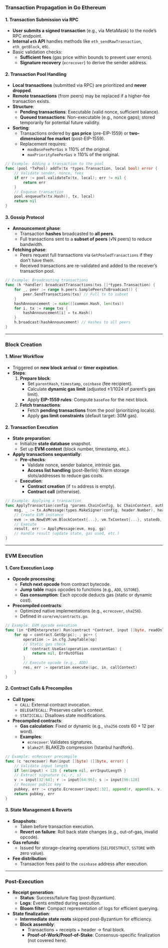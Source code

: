 ### **Transaction Propagation in Go Ethereum**

#### **1. Transaction Submission via RPC**
- **User submits a signed transaction** (e.g., via MetaMask) to the node’s RPC endpoint.
- **Internal `eth` API** handles methods like `eth_sendRawTransaction`, `eth_getBlock`, etc.
- Basic validation checks:
  - **Sufficient fees** (gas price within bounds to prevent user errors).
  - **Signature recovery** (`ecrecover`) to derive the sender address.

#### **2. Transaction Pool Handling**
- **Local transactions** (submitted via RPC) are prioritized and **never dropped**.
- **Remote transactions** (from peers) may be replaced if a higher-fee transaction exists.
- **Structure**:
  - **Pending transactions**: Executable (valid nonce, sufficient balance).
  - **Queued transactions**: Non-executable (e.g., nonce gaps); stored temporarily for potential future validity.
- **Sorting**:
  - Transactions ordered by **gas price** (pre-EIP-1559) or **two-dimensional fee market** (post-EIP-1559).
  - Replacement requires:
    - `maxBaseFeePerGas` ≥ 110% of the original.
    - `maxPriorityFeePerGas` ≥ 110% of the original.

```go
// Example: Adding a transaction to the pool
func (pool *TxPool) addTx(tx *types.Transaction, local bool) error {
    // Validate sender, nonce, fees
    if err := pool.validateTx(tx, local); err != nil {
        return err
    }
    // Enqueue transaction
    pool.enqueueTx(tx.Hash(), tx, local)
    return nil
}
```

#### **3. Gossip Protocol**
- **Announcement phase**:
  - Transaction **hashes** broadcasted to **all peers**.
  - Full transactions sent to a **subset of peers** (√N peers) to reduce bandwidth.
- **Fetching phase**:
  - Peers request full transactions via `GetPooledTransactions` if they don’t have them.
  - Received transactions are re-validated and added to the receiver’s transaction pool.

```go
// Example: Broadcasting transactions
func (h *handler) broadcastTransactions(txs []*types.Transaction) {
    for _, peer := range h.peers.SamplePeersToBroadcast() {
        peer.SendTransactions(txs) // Full tx to subset
    }
    hashAnnouncement := make([]common.Hash, len(txs))
    for i, tx := range txs {
        hashAnnouncement[i] = tx.Hash()
    }
    h.broadcast(hashAnnouncement) // Hashes to all peers
}
```

---

### **Block Creation**

#### **1. Miner Workflow**
- Triggered on **new block arrival** or **timer expiration**.
- **Steps**:
  1. **Prepare block**:
     - Set `parentHash`, `timestamp`, `coinbase` (fee recipient).
     - Calculate **dynamic gas limit** (adjusted ±1/1024 of parent’s gas limit).
     - Apply **EIP-1559 rules**: Compute `baseFee` for the next block.
  2. **Fetch transactions**:
     - Fetch **pending transactions** from the pool (prioritizing locals).
     - Apply **gas limit constraints** (default target: 30M gas).

#### **2. Transaction Execution**
- **State preparation**:
  - Initialize **state database** snapshot.
  - Set up **EVM context** (block number, timestamp, etc.).
- **Apply transactions sequentially**:
  - **Pre-checks**:
    - Validate nonce, sender balance, intrinsic gas.
    - **Access list handling** (post-Berlin): Warm storage slots/addresses to reduce gas costs.
  - **Execution**:
    - **Contract creation** (if `to` address is empty).
    - **Contract call** (otherwise).

```go
// Example: Applying a transaction
func ApplyTransaction(config *params.ChainConfig, bc ChainContext, author *common.Address, gp *GasPool, statedb *state.StateDB, header *types.Header, tx *types.Transaction, usedGas *uint64, cfg vm.Config) (*types.Receipt, error) {
    msg, _ := tx.AsMessage(types.MakeSigner(config, header.Number), header.BaseFee)
    // Create EVM instance
    evm := vm.NewEVM(vm.BlockContext{...}, vm.TxContext{...}, statedb, config, cfg)
    // Execute
    result, err := ApplyMessage(evm, msg, gp)
    // Handle result (update state, gas used, etc.)
}
```

---

### **EVM Execution**

#### **1. Core Execution Loop**
- **Opcode processing**:
  - **Fetch next opcode** from contract bytecode.
  - **Jump table** maps opcodes to functions (e.g., `ADD`, `SSTORE`).
  - **Gas consumption**: Each opcode deducts gas (static or dynamic cost).
- **Precompiled contracts**:
  - Optimized native implementations (e.g., `ecrecover`, `sha256`).
  - Defined in `core/vm/contracts.go`.

```go
// Example: EVM opcode execution
func (in *EVMInterpreter) Run(contract *Contract, input []byte, readOnly bool) (ret []byte, err error) {
    for op = contract.GetOp(pc); ; pc++ {
        operation := in.cfg.JumpTable[op]
        // Static gas check
        if !contract.UseGas(operation.constantGas) {
            return nil, ErrOutOfGas
        }
        // Execute opcode (e.g., ADD)
        res, err := operation.execute(&pc, in, callContext)
    }
}
```

#### **2. Contract Calls & Precompiles**
- **Call types**:
  - `CALL`: External contract invocation.
  - `DELEGATECALL`: Preserves caller’s context.
  - `STATICCALL`: Disallows state modifications.
- **Precompiled contracts**:
  - **Gas calculation**: Fixed or dynamic (e.g., `sha256` costs 60 + 12 per word).
  - **Examples**:
    - `ecrecover`: Validates signatures.
    - `blake2f`: BLAKE2b compression (Istanbul hardfork).

```go
// Example: ecRecover precompile
func (c *ecrecover) Run(input []byte) ([]byte, error) {
    // Validate input length
    if len(input) < 128 { return nil, errInputLength }
    // Extract signature (v, r, s)
    v := input[32:64]; r := input[64:96]; s := input[96:128]
    // Recover public key
    pubkey, err := crypto.Ecrecover(input[:32], append(r, append(s, v...)...)
    return pubkey, err
}
```

#### **3. State Management & Reverts**
- **Snapshots**:
  - Taken before transaction execution.
  - **Revert on failure**: Roll back state changes (e.g., out-of-gas, invalid opcode).
- **Gas refunds**:
  - Issued for storage-clearing operations (`SELFDESTRUCT`, `SSTORE` with zero value).
- **Fee distribution**:
  - Transaction fees paid to the `coinbase` address after execution.

---

### **Post-Execution**
- **Receipt generation**:
  - **Status**: Success/failure flag (post-Byzantium).
  - **Logs**: Events emitted during execution.
  - **Bloom filter**: Compact representation of logs for efficient querying.
- **State finalization**:
  - **Intermediate state roots** skipped post-Byzantium for efficiency.
  - **Block assembly**:
    - Transactions + receipts + header → final block.
    - **Proof-of-Work/Proof-of-Stake**: Consensus-specific finalization (not covered here).